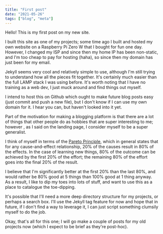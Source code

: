```yaml
---
title: "First post"
date: "2021-05-26"
tags: ["blog", "meta"]
---
```


Hello! This is my first post on my new site.

I built this site as one of my projects; some time ago I built and hosted my own
website on a Raspberry Pi Zero W that I bought for fun one day. However, I
changed my ISP and since then my home IP has been non-static, and I'm too cheap
to pay for hosting (haha), so since then my domain has just been for my email.

Jekyll seems very cool and relatively simple to use, although I'm still trying
to understand how all the pieces fit together. It's certainly much easier than
the full LAMP stack I was using before. It's worth noting that I have no
training as a web dev, I just muck around and find things out myself.

I intend to host this on Github
which ought to make future blog posts easy (just commit and push a new file),
but I don't know if I can use my own domain for it. I hear you can, but haven't
looked into it yet.

Part of the motivation for making a blogging platform is that there are a lot of
things that other people do as hobbies that are super interesting to me; however
, as I said on the landing page, I consider myself to be a super generalist.

I think of myself in terms of the [Pareto Principle][pareto], which in general
states that for any cause-and-effect relationship, 20% of the causes result in
80% of the effects. In the case of learning new things, 80% of the outcome can
be achieved by the first 20% of the effort; the remaining 80% of the effort
goes into the final 20% of the result.

I believe that I'm significantly better at the first 20% than the last 80%, and
would rather be 80% good at 5 things than 100% good at 1 thing anyway. As a
result, I like to dip my toes into lots of stuff, and want to use this as a
place to catalogue the toe-dipping.

It's possible that I'll need a more deep directory structure for my projects,
or perhaps a search box. I'll use the Jekyll tag feature for now and hope that
in future, if I don't find a way to leverage it, I can just script something
clumsily myself to do the job.

Okay, that's all for this one; I will go make a couple of posts for my old projects
now (which I expect to be brief as they're post-hoc).

[pareto]: https://en.wikipedia.org/wiki/Pareto_principle

